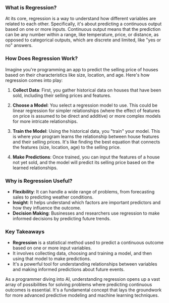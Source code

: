 ### What is Regression?

At its core, regression is a way to understand how different variables are related to each other. Specifically, it's about predicting a continuous output based on one or more inputs. Continuous output means that the prediction can be any number within a range, like temperature, price, or distance, as opposed to categorical outputs, which are discrete and limited, like "yes or no" answers.

### How Does Regression Work?

Imagine you're programming an app to predict the selling price of houses based on their characteristics like size, location, and age. Here's how regression comes into play:

1. **Collect Data**: First, you gather historical data on houses that have been sold, including their selling prices and features.

2. **Choose a Model**: You select a regression model to use. This could be linear regression for simpler relationships (where the effect of features on price is assumed to be direct and additive) or more complex models for more intricate relationships.

3. **Train the Model**: Using the historical data, you "train" your model. This is where your program learns the relationship between house features and their selling prices. It's like finding the best equation that connects the features (size, location, age) to the selling price.

4. **Make Predictions**: Once trained, you can input the features of a house not yet sold, and the model will predict its selling price based on the learned relationships.

### Why is Regression Useful?

- **Flexibility**: It can handle a wide range of problems, from forecasting sales to predicting weather conditions.
- **Insight**: It helps understand which factors are important predictors and how they influence the outcome.
- **Decision Making**: Businesses and researchers use regression to make informed decisions by predicting future trends.

### Key Takeaways

- **Regression** is a statistical method used to predict a continuous outcome based on one or more input variables.
- It involves collecting data, choosing and training a model, and then using that model to make predictions.
- It's a powerful tool for understanding relationships between variables and making informed predictions about future events.

As a programmer diving into AI, understanding regression opens up a vast array of possibilities for solving problems where predicting continuous outcomes is essential. It's a fundamental concept that lays the groundwork for more advanced predictive modeling and machine learning techniques.